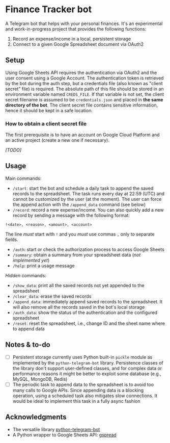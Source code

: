 # Finance Tracker bot

A Telegram bot that helps with your personal finances. It's an experimental and work-in-progress project that provides the following functions:

1. Record an expense/income in a local, persistent storage
2. Connect to a given Google Spreadsheet document via OAuth2

## Setup

Using Google Sheets API requires the authentication via OAuth2 and the user consent using a Google Account. The authentication token is retrieved by the bot during the auth step, but a credentials file (also known as "client secret" file) is required. The absolute path of this file should be stored in an environment variable named `CREDS_FILE`. If that variable is not set, the client secret filename is assumed to be `credentials.json` and placed in **the same directory of the bot**. The client secret file contains sensitive information, hence it should be kept in a safe location.

### How to obtain a client secret file

The first prerequisite is to have an account on Google Cloud Platform and an active project (create a new one if necessary).

*[TODO]*

## Usage

Main commands:

- `/start`: start the bot and schedule a daily task to append the saved records to the spreadsheet. The task runs every day at 22:59 (UTC) and cannot be customized by the user (at the moment). The user can force the append action with the `/append_data` command (see below)
- `/record`: record a new expense/income. You can also quickly add a new record by sending a message with the following format:
```
!<date>, <reason>, <amount>, <account>
```
The line *must* start with `!` and you *must* use commas `,` only to separate fields.

- `/auth`: start or check the authorization process to access Google Sheets
- `/summary`: obtain a summary from your spreadsheet data (*not implemented yet*)
- `/help`: print a usage message

*Hidden* commands:

- `/show_data`: print all the saved records not yet appended to the spreadsheet
- `/clear_data`: erase the saved records
- `/append_data`: immediately append saved records to the spreadsheet. It will also remove all the records saved in the bot's local storage
- `/auth_data`: show the status of the authentication and the configured spreadsheet
- `/reset`: reset the spreadsheet, i.e., change ID and the sheet name where to append data

## Notes & to-do

- [ ] Persistent storage currently uses Python built-in `pickle` module as implemented by the `python-telegram-bot` library. Persistence classes of the library don't support user-defined classes, and for complex data or performance reasons it might be better to exploit some database (e.g., MySQL, MongoDB, Redis)
- [ ] The periodic task to append data to the spreadsheet is to avoid too many calls to Google APIs. Since appending data is a blocking operation, using a scheduled task also mitigates slow connections. It would be ideal to implement this task in a fully async fashion

## Acknowledgments

- The versatile library [python-telegram-bot](https://github.com/python-telegram-bot/python-telegram-bot)
- A Python wrapper to Google Sheets API: [gspread](https://github.com/burnash/gspread)